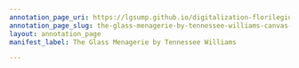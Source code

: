 ```yaml
---
annotation_page_uri: https://lgsump.github.io/digitalization-florilegium/annotations/the-glass-menagerie-by-tennessee-williams-canvas-1-1097-93195.json
annotation_page_slug: the-glass-menagerie-by-tennessee-williams-canvas-1-1097-93195
layout: annotation_page
manifest_label: The Glass Menagerie by Tennessee Williams

---
```

